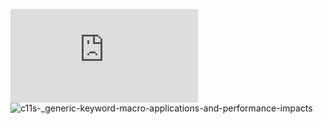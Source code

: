
![c11-generic-selections](http://www.robertgamble.net/2012/01/c11-generic-selections.html)
![c11s-_generic-keyword-macro-applications-and-performance-impacts](https://abissell.com/2014/01/16/c11s-_generic-keyword-macro-applications-and-performance-impacts/)